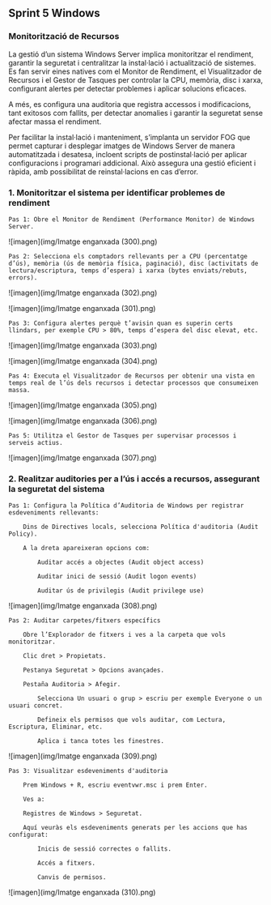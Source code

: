 ## Sprint 5 Windows

### Monitorització de Recursos

La gestió d’un sistema Windows Server implica monitoritzar el rendiment, garantir la seguretat i centralitzar la instal·lació i actualització de sistemes. Es fan servir eines natives com el Monitor de Rendiment, el Visualitzador de Recursos i el Gestor de Tasques per controlar la CPU, memòria, disc i xarxa, configurant alertes per detectar problemes i aplicar solucions eficaces.


A més, es configura una auditoria que registra accessos i modificacions, tant exitosos com fallits, per detectar anomalies i garantir la seguretat sense afectar massa el rendiment.


Per facilitar la instal·lació i manteniment, s’implanta un servidor FOG que permet capturar i desplegar imatges de Windows Server de manera automatitzada i desatesa, incloent scripts de postinstal·lació per aplicar configuracions i programari addicional. Això assegura una gestió eficient i ràpida, amb possibilitat de reinstal·lacions en cas d’error.


### 1. Monitoritzar el sistema per identificar problemes de rendiment

    Pas 1: Obre el Monitor de Rendiment (Performance Monitor) de Windows Server.

![imagen](img/Imatge enganxada (300).png)



    Pas 2: Selecciona els comptadors rellevants per a CPU (percentatge d’ús), memòria (ús de memòria física, paginació), disc (activitats de lectura/escriptura, temps d’espera) i xarxa (bytes enviats/rebuts, errors).

![imagen](img/Imatge enganxada (302).png)


![imagen](img/Imatge enganxada (301).png)


    Pas 3: Configura alertes perquè t’avisin quan es superin certs llindars, per exemple CPU > 80%, temps d’espera del disc elevat, etc.

![imagen](img/Imatge enganxada (303).png)

![imagen](img/Imatge enganxada (304).png)


    Pas 4: Executa el Visualitzador de Recursos per obtenir una vista en temps real de l’ús dels recursos i detectar processos que consumeixen massa.


![imagen](img/Imatge enganxada (305).png)

![imagen](img/Imatge enganxada (306).png)



    Pas 5: Utilitza el Gestor de Tasques per supervisar processos i serveis actius.

![imagen](img/Imatge enganxada (307).png)



### 2. Realitzar auditories per a l’ús i accés a recursos, assegurant la seguretat del sistema

    Pas 1: Configura la Política d’Auditoria de Windows per registrar esdeveniments rellevants:

        Dins de Directives locals, selecciona Política d'auditoria (Audit Policy).

        A la dreta apareixeran opcions com:

            Auditar accés a objectes (Audit object access)

            Auditar inici de sessió (Audit logon events)

            Auditar ús de privilegis (Audit privilege use)

![imagen](img/Imatge enganxada (308).png)

    Pas 2: Auditar carpetes/fitxers específics

        Obre l’Explorador de fitxers i ves a la carpeta que vols monitoritzar.

        Clic dret > Propietats.

        Pestanya Seguretat > Opcions avançades.

        Pestaña Auditoria > Afegir.

            Selecciona Un usuari o grup > escriu per exemple Everyone o un usuari concret.

            Defineix els permisos que vols auditar, com Lectura, Escriptura, Eliminar, etc.

            Aplica i tanca totes les finestres.


![imagen](img/Imatge enganxada (309).png)


    Pas 3: Visualitzar esdeveniments d'auditoria

        Prem Windows + R, escriu eventvwr.msc i prem Enter.

        Ves a:

        Registres de Windows > Seguretat.

        Aquí veuràs els esdeveniments generats per les accions que has configurat:

            Inicis de sessió correctes o fallits.

            Accés a fitxers.

            Canvis de permisos.

![imagen](img/Imatge enganxada (310).png)


